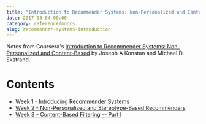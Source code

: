```yaml
---
title: "Introduction to Recommender Systems: Non-Personalized and Content-Based"
date: 2017-03-04 00:00
category: reference/moocs
slug: recommender-systems-introduction
---
```


Notes from Coursera's [Introduction to Recommender Systems: Non-Personalized and Content-Based](https://www.coursera.org/learn/recommender-systems-introduction)  by Joseph A Konstan and Michael D. Ekstrand.

# Contents

* [Week 1 - Introducing Recommender Systems](week-1.md)
* [Week 2 - Non-Personalized and Stereotype-Based Recommenders](week-2.md)
* [Week 3 - Content-Based Filtering -- Part I](week-3.md)